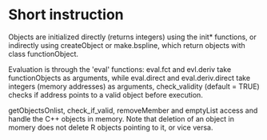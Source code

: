 
# Short instruction

Objects are initialized directly (returns integers) using the init* functions, or indirectly using createObject or make.bspline, which return objects with class functionObject.

Evaluation is through the 'eval' functions: eval.fct and evl.deriv take functionObjects as arguments, while eval.direct and eval.deriv.direct take integers (memory addresses) as arguments,
check_validity (default = TRUE) checks if address points to a valid object before execution.

getObjectsOnlist, check_if_valid, removeMember and emptyList access and handle the C++ objects in memory. Note that deletion of an object in momery does not delete R objects pointing to it, or vice versa. 


